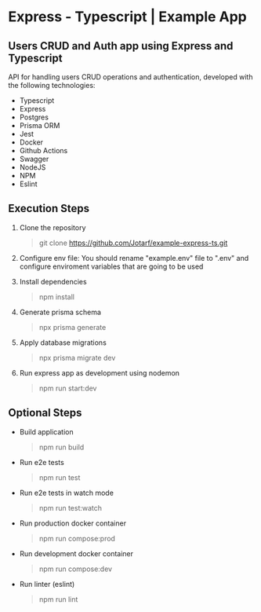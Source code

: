 # Express - Typescript | Example App

## Users CRUD and Auth app using Express and Typescript

API for handling users CRUD operations and authentication, developed with the following technologies:

- Typescript
- Express
- Postgres
- Prisma ORM
- Jest
- Docker
- Github Actions
- Swagger
- NodeJS
- NPM
- Eslint

## Execution Steps

1. Clone the repository

   > git clone https://github.com/Jotarf/example-express-ts.git

2. Configure env file: You should rename "example.env" file to ".env" and configure enviroment variables that are going to be used

3. Install dependencies

   > npm install

4. Generate prisma schema

   > npx prisma generate

5. Apply database migrations

   > npx prisma migrate dev

6. Run express app as development using nodemon
   > npm run start:dev

## Optional Steps

- Build application
  > npm run build
- Run e2e tests
  > npm run test
- Run e2e tests in watch mode
  > npm run test:watch
- Run production docker container
  > npm run compose:prod
- Run development docker container
  > npm run compose:dev
- Run linter (eslint)
  > npm run lint

